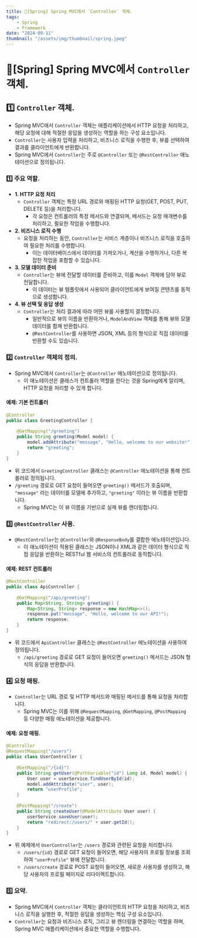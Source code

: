 ```yaml
---
title: 🍃[Spring] Spring MVC에서 `Controller` 객체.
tags:
    - Spring
    - Framework
date: "2024-09-11"
thumbnail: "/assets/img/thumbnail/spring.jpeg"
---
```


# 🍃[Spring] Spring MVC에서 `Controller` 객체.

## 1️⃣ `Controller` 객체.
- Spring MVC에서 `Controller` 객체는 애플리케이션에서 HTTP 요청을 처리하고, 해당 요청에 대해 적절한 응답을 생성하는 역할을 하는 구성 요소입니다.
- `Controller`는 사용자 입력을 처리하고, 비즈니스 로직을 수행한 후, 뷰를 선택하여 결과를 클라이언트에게 반환합니다.
- Spring MVC에서 `Controller`는 주로 `@Controller` 또는 `@RestController` 애노테이션으로 정의됩니다.

### 1️⃣ 주요 역할.
- **1. HTTP 요청 처리**
    - `Controller` 객체는 특정 URL 경로와 매핑된 HTTP 요청(GET, POST, PUT, DELETE 등)을 처리합니다.
        - 각 요청은 컨트롤러의 특정 메서드와 연결되며, 메서드는 요청 매개변수를 처리하고, 필요한 작업을 수행합니다.
- **2. 비즈니스 로직 수행**
    - 요청을 처리하는 동안, `Controller`는 서비스 계층이나 비즈니스 로직을 호출하여 필요한 처리를 수행합니다.
        - 이는 데이터베이스에서 데이터를 가져오거나, 계산을 수행하거나, 다른 복잡한 작업을 포함할 수 있습니다.
- **3. 모델 데이터 준비**
    - `Controller`는 뷰에 전달할 데이터를 준비하고, 이를 `Model` 객체에 담아 뷰로 전달합니다.
        - 이 데이터는 뷰 템플릿에서 사용되어 클라이언트에게 보여질 콘텐츠를 동적으로 생성합니다.
- **4. 뷰 선택 및 응답 생성**
    - `Controller`는 처리 결과에 따라 어떤 뷰를 사용할지 결정합니다.
        - 일반적으로 뷰의 이름을 반환하거나, `ModelAndView` 객체를 통해 뷰와 모델 데이터를 함께 반환합니다.
        - `@RestController`를 사용하면 JSON, XML 등의 형식으로 직접 데이터를 반환할 수도 있습니다.

### 2️⃣ `Controller` 객체의 정의.
- Spring MVC에서 `Controller`는 `@Controller` 애노테이션으로 정의됩니다.
    - 이 애노테이션은 클래스가 컨트롤러 역할을 한다는 것을 Spring에게 알리며, HTTP 요청을 처리할 수 있게 합니다.

#### 예제: 기본 컨트롤러
```java
@Controller
public class GreetingController {
    
    @GetMapping("/greeting")
    public String greeting(Model model) {
        model.addAttribute("message", "Hello, welcome to our website!");
        return "greeting";
    }
}
```

- 위 코드에서 `GreetingController` 클래스는 `@Controller` 애노테이션을 통해 컨트롤러로 정의됩니다.
- `/greeting` 경로로 GET 요청이 들어오면 `greeting()` 메서드가 호출되며, `"message"` 라는 데이터를 모델에 추가하고, `"greeting"` 이라는 뷰 이름을 반환합니다.
    - Spring MVC는 이 뷰 이름을 기반으로 실제 뷰를 랜더링합니다.

### 3️⃣ `@RestController` 사용.
- `@RestController`는 `@Controller`와 `@ResponseBody`를 결합한 애노테이션입니다.
    - 이 애노테이션이 적용된 클래스는 JSON이나 XML과 같은 데이터 형식으로 직접 응답을 반환하는 RESTful 웹 서비스의 컨트롤러로 동작합니다.

#### 예제: REST 컨트롤러
```java
@RestController
public class ApiController {
    
    @GetMapping("/api/greeting")
    public Map<String, String> greeting() {
        Map<String, String> response = new HashMap<>();
        response.put("message", "Hello, welcome to our API!");
        return response;
    }
}
```
- 위 코드에서 `ApiController` 클래스는 `@RestController` 애노테이션을 사용하여 정의됩니다.
    - `/api/greeting` 경로로 GET 요청이 들어오면 `greeting()` 메서드는 JSON 형식의 응답을 반환합니다.

### 4️⃣ 요청 매핑.
- `Controller`는 URL 경로 및 HTTP 메서드와 매핑된 메서드를 통해 요청을 처리합니다.
    - Spring MVC는 이를 위해 `@RequestMapping`, `@GetMapping`, `@PostMapping` 등 다양한 매핑 애노테이션을 제공합니다.

#### 예제: 요청 매핑.
```java
@Controller
@RequestMapping("/users")
public class UserController {
    
    @GetMapping("/{id}")
    public String getUser(@PathVariable("id") Long id, Model model) {
        User user = userService.findUserById(id);
        model.addAttribute("user", user);
        return "userProfile";
    }
    
    @PostMapping("/create")
    public String createUser(@ModelAttribute User user) {
        userService.saveUser(user);
        return "redirect:/users/" + user.getId();
    }
}
```

- 위 예제에서 `UserController`는 `/users` 경로와 관련된 요청을 처리합니다.
    - `/users/{id}` 경로로 GET 요청이 들어오면, 해당 사용자의 프로필 정보를 조회하여 `"userProfile"` 뷰에 전달합니다.
    - `/users/create` 경로로 POST 요청이 들어오면, 새로운 사용자를 생성하고, 해당 사용자의 프로필 페이지로 리다이렉트합니다.

### 5️⃣ 요약.
- Spring MVC에서 `Controller` 객체는 클라이언트의 HTTP 요청을 처리하고, 비즈니스 로직을 실행한 후, 적절한 응답을 생성하는 핵심 구성 요소입니다.
- `Controller`는 요청과 비즈니스 로직, 그리고 뷰 렌더링을 연결하는 역할을 하며, Spring MVC 애플리케이션에서 중요한 역할을 수행합니다.
